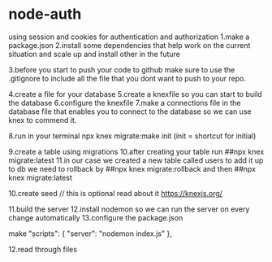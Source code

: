 # node-auth

using session and cookies for authentication and authorization
1.make a package.json
2.install some dependencies that help work on the current situation and scale up and
install other in the future

3.before you start to push your code to github make sure to use the .gitignore
to include all the file that you dont want to push to your repo.

4.create a file for your database
5.create a knexfile so you can start to build the database
6.configure the knexfile
7.make a connections file in the database file that enables you to connect to the
database so we can use knex to commend it.

8.run in your terminal npx knex migrate:make init
(init = shortcut for initial)

9.create a table using migrations
10.after creating your table run ##npx knex migrate:latest
11.in our case we created a new table called users to add it up to db
we need to rollback by ##npx knex migrate:rollback
and then ##npx knex migrate:latest

10.create seed // this is optional read about it https://knexjs.org/

11.build the server
12.install nodemon so we can run the server on every change automatically
13.configure the package.json

make
"scripts": {
"server": "nodemon index.js"
},

12.read through files 
